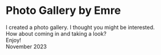 # Photo Gallery by Emre
I created a photo gallery. I thought you might be interested. <br>
How about coming in and taking a look? <br>
Enjoy!<br>
November 2023
